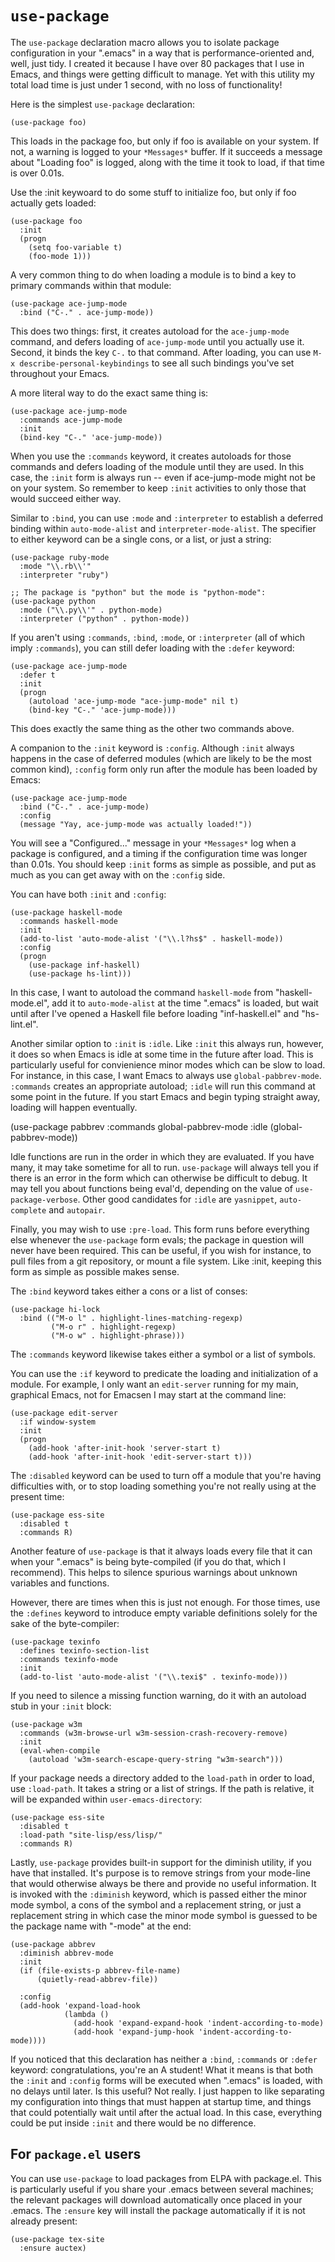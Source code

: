 # `use-package`

The `use-package` declaration macro allows you to isolate package
configuration in your ".emacs" in a way that is performance-oriented and,
well, just tidy.  I created it because I have over 80 packages that I use
in Emacs, and things were getting difficult to manage.  Yet with this
utility my total load time is just under 1 second, with no loss of
functionality!

Here is the simplest `use-package` declaration:

    (use-package foo)

This loads in the package foo, but only if foo is available on your system.
If not, a warning is logged to your `*Messages*` buffer.  If it succeeds a
message about "Loading foo" is logged, along with the time it took to load,
if that time is over 0.01s.

Use the :init keywoard to do some stuff to initialize foo, but only if foo
actually gets loaded:

    (use-package foo
      :init
      (progn
        (setq foo-variable t)
        (foo-mode 1)))

A very common thing to do when loading a module is to bind a key to primary
commands within that module:

    (use-package ace-jump-mode
      :bind ("C-." . ace-jump-mode))

This does two things: first, it creates autoload for the `ace-jump-mode`
command, and defers loading of `ace-jump-mode` until you actually use it.
Second, it binds the key `C-.` to that command.  After loading, you can use
`M-x describe-personal-keybindings` to see all such bindings you've set
throughout your Emacs.

A more literal way to do the exact same thing is:

    (use-package ace-jump-mode
      :commands ace-jump-mode
      :init
      (bind-key "C-." 'ace-jump-mode))

When you use the `:commands` keyword, it creates autoloads for those
commands and defers loading of the module until they are used.  In this
case, the `:init` form is always run -- even if ace-jump-mode might not be
on your system.  So remember to keep `:init` activities to only those that
would succeed either way.

Similar to `:bind`, you can use `:mode` and `:interpreter` to establish a
deferred binding within `auto-mode-alist` and `interpreter-mode-alist`.
The specifier to either keyword can be a single cons, or a list, or just
a string:

    (use-package ruby-mode
      :mode "\\.rb\\'"
      :interpreter "ruby")

    ;; The package is "python" but the mode is "python-mode":
    (use-package python
      :mode ("\\.py\\'" . python-mode)
      :interpreter ("python" . python-mode))

If you aren't using `:commands`, `:bind`, `:mode`, or `:interpreter` (all
of which imply `:commands`), you can still defer loading with the `:defer`
keyword:

    (use-package ace-jump-mode
      :defer t
      :init
      (progn
        (autoload 'ace-jump-mode "ace-jump-mode" nil t)
        (bind-key "C-." 'ace-jump-mode)))

This does exactly the same thing as the other two commands above.

A companion to the `:init` keyword is `:config`.  Although `:init` always
happens in the case of deferred modules (which are likely to be the most
common kind), `:config` form only run after the module has been loaded by
Emacs:

    (use-package ace-jump-mode
      :bind ("C-." . ace-jump-mode)
      :config
      (message "Yay, ace-jump-mode was actually loaded!"))

You will see a "Configured..." message in your `*Messages*` log when a
package is configured, and a timing if the configuration time was longer
than 0.01s.  You should keep `:init` forms as simple as possible, and put
as much as you can get away with on the `:config` side.

You can have both `:init` and `:config`:

    (use-package haskell-mode
      :commands haskell-mode
      :init
      (add-to-list 'auto-mode-alist '("\\.l?hs$" . haskell-mode))
      :config
      (progn
        (use-package inf-haskell)
        (use-package hs-lint)))

In this case, I want to autoload the command `haskell-mode` from
"haskell-mode.el", add it to `auto-mode-alist` at the time ".emacs" is
loaded, but wait until after I've opened a Haskell file before loading
"inf-haskell.el" and "hs-lint.el".

Another similar option to `:init` is `:idle`. Like `:init` this always run,
however, it does so when Emacs is idle at some time in the future after
load. This is particularly useful for convienience minor modes which can be
slow to load. For instance, in this case, I want Emacs to always use
`global-pabbrev-mode`. `:commands` creates an appropriate autoload; `:idle`
will run this command at some point in the future. If you start Emacs and
begin typing straight away, loading will happen eventually.

(use-package pabbrev
  :commands global-pabbrev-mode
  :idle (global-pabbrev-mode))

Idle functions are run in the order in which they are evaluated. If you
have many, it may take sometime for all to run. `use-package` will always
tell you if there is an error in the form which can otherwise be difficult
to debug. It may tell you about functions being eval'd, depending on the
value of `use-package-verbose`. Other good candidates for `:idle` are
`yasnippet`, `auto-complete` and `autopair`.

Finally, you may wish to use `:pre-load`. This form runs before everything
else whenever the `use-package` form evals; the package in question will
never have been required. This can be useful, if you wish for instance, to
pull files from a git repository, or mount a file system. Like :init,
keeping this form as simple as possible makes sense.

The `:bind` keyword takes either a cons or a list of conses:

    (use-package hi-lock
      :bind (("M-o l" . highlight-lines-matching-regexp)
             ("M-o r" . highlight-regexp)
             ("M-o w" . highlight-phrase)))

The `:commands` keyword likewise takes either a symbol or a list of
symbols.

You can use the `:if` keyword to predicate the loading and initialization
of a module.  For example, I only want an `edit-server` running for my
main, graphical Emacs, not for Emacsen I may start at the command line:

    (use-package edit-server
      :if window-system
      :init
      (progn
        (add-hook 'after-init-hook 'server-start t)
        (add-hook 'after-init-hook 'edit-server-start t)))

The `:disabled` keyword can be used to turn off a module that you're having
difficulties with, or to stop loading something you're not really using at
the present time:

    (use-package ess-site
      :disabled t
      :commands R)

Another feature of `use-package` is that it always loads every file that it
can when your ".emacs" is being byte-compiled (if you do that, which I
recommend).  This helps to silence spurious warnings about unknown
variables and functions.

However, there are times when this is just not enough.  For those times,
use the `:defines` keyword to introduce empty variable definitions solely
for the sake of the byte-compiler:

    (use-package texinfo
      :defines texinfo-section-list
      :commands texinfo-mode
      :init
      (add-to-list 'auto-mode-alist '("\\.texi$" . texinfo-mode)))

If you need to silence a missing function warning, do it with an autoload
stub in your `:init` block:

    (use-package w3m
      :commands (w3m-browse-url w3m-session-crash-recovery-remove)
      :init
      (eval-when-compile
        (autoload 'w3m-search-escape-query-string "w3m-search")))

If your package needs a directory added to the `load-path` in order to load,
use `:load-path`.  It takes a string or a list of strings.  If the path is
relative, it will be expanded within `user-emacs-directory`:

    (use-package ess-site
      :disabled t
      :load-path "site-lisp/ess/lisp/"
      :commands R)

Lastly, `use-package` provides built-in support for the diminish utility,
if you have that installed.  It's purpose is to remove strings from your
mode-line that would otherwise always be there and provide no useful
information.  It is invoked with the `:diminish` keyword, which is passed
either the minor mode symbol, a cons of the symbol and a replacement string,
or just a replacement string in which case the minor mode symbol is guessed
to be the package name with "-mode" at the end:

    (use-package abbrev
      :diminish abbrev-mode
      :init
      (if (file-exists-p abbrev-file-name)
          (quietly-read-abbrev-file))

      :config
      (add-hook 'expand-load-hook
                (lambda ()
                  (add-hook 'expand-expand-hook 'indent-according-to-mode)
                  (add-hook 'expand-jump-hook 'indent-according-to-mode))))

If you noticed that this declaration has neither a `:bind`, `:commands` or
`:defer` keyword: congratulations, you're an A student!  What it means is
that both the `:init` and `:config` forms will be executed when ".emacs" is
loaded, with no delays until later.  Is this useful?  Not really.  I just
happen to like separating my configuration into things that must happen at
startup time, and things that could potentially wait until after the
actual load.  In this case, everything could be put inside `:init` and
there would be no difference.

## For `package.el` users

You can use `use-package` to load packages from ELPA with package.el. This
is particularly useful if you share your .emacs between several machines;
the relevant packages will download automatically once placed in your
.emacs. The `:ensure` key will install the package automatically if it is
not already present:

    (use-package tex-site
      :ensure auctex)
